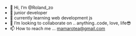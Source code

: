 - 👋 Hi, I’m @Roland_zo
- 👀 junior developer
- 🌱 currently learning web development js
- 💞️ I’m looking to collaborate on .. anything..code, love, life😎
- 📫 How to reach me ... mamarotea@gmail.com

<!---
Roland-4-roland/Roland-4-roland is a ✨ special ✨ repository because its `README.md` (this file) appears on your GitHub profile.
You can click the Preview link to take a look at your changes.
--->
